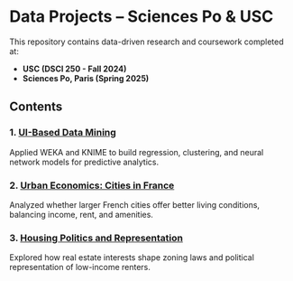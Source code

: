 # Data Projects – Sciences Po & USC

This repository contains data-driven research and coursework completed at:
- **USC (DSCI 250 - Fall 2024)**  
- **Sciences Po, Paris (Spring 2025)**

## Contents

### 1. [UI-Based Data Mining](./ui-data-mining)
Applied WEKA and KNIME to build regression, clustering, and neural network models for predictive analytics.

### 2. [Urban Economics: Cities in France](./urban-economics-france)
Analyzed whether larger French cities offer better living conditions, balancing income, rent, and amenities.

### 3. [Housing Politics and Representation](./housing-politics-representation)
Explored how real estate interests shape zoning laws and political representation of low-income renters.

